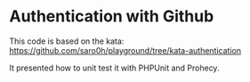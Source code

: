Authentication with Github
==========================

This code is based on the kata: https://github.com/saro0h/playground/tree/kata-authentication

It presented how to unit test it with PHPUnit and Prohecy.
